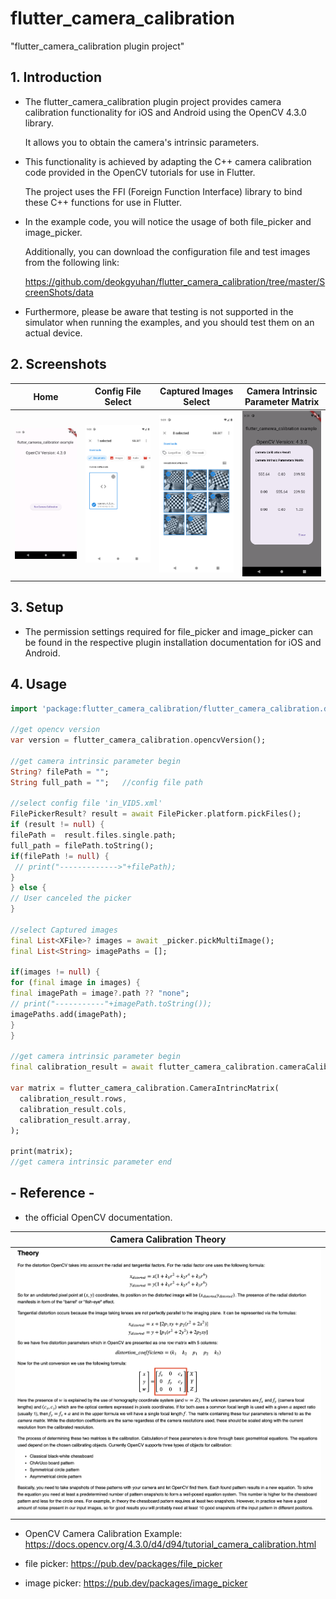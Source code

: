 # flutter_camera_calibration

"flutter_camera_calibration plugin project"

## 1. Introduction

* The flutter_camera_calibration plugin project provides camera calibration functionality for iOS and Android using the OpenCV 4.3.0 library. 

  It allows you to obtain the camera's intrinsic parameters.


* This functionality is achieved by adapting the C++ camera calibration code provided in the OpenCV tutorials for use in Flutter.
 
  The project uses the FFI (Foreign Function Interface) library to bind these C++ functions for use in Flutter.
 

* In the example code, you will notice the usage of both file_picker and image_picker. 
 
  Additionally, you can download the configuration file and test images from the following link: 
 
  https://github.com/deokgyuhan/flutter_camera_calibration/tree/master/ScreenShots/data


* Furthermore, please be aware that testing is not supported in the simulator when running the examples, and you should test them on an actual device.


## 2. Screenshots


| Home                            | Config File Select                                  | Captured Images Select                                    | Camera Intrinsic Parameter Matrix                                     |
|---------------------------------|-----------------------------------------------------|-----------------------------------------------------------|-----------------------------------------------------------------------|
| ![Home](ScreenShots/1_Home.png) | ![Config File Select](ScreenShots/2_ConfigFile_Select.png) | ![Captured Images Select](ScreenShots/3_Images_Select.png)| ![Camera Intrinsic Parameter Matrix](ScreenShots/4_Camera_Intrinsic_Parameter_Matrix.png) |



## 3. Setup

* The permission settings required for file_picker and image_picker can be found in the respective plugin installation documentation for iOS and Android.

## 4. Usage
```dart
import 'package:flutter_camera_calibration/flutter_camera_calibration.dart' as flutter_camera_calibration;

//get opencv version
var version = flutter_camera_calibration.opencvVersion();

//get camera intrinsic parameter begin
String? filePath = ""; 
String full_path = "";   //config file path

//select config file 'in_VID5.xml'
FilePickerResult? result = await FilePicker.platform.pickFiles();
if (result != null) {
filePath =  result.files.single.path;
full_path = filePath.toString();
if(filePath != null) {
 // print("------------->"+filePath); 
}
} else {
// User canceled the picker
}

//select Captured images
final List<XFile>? images = await _picker.pickMultiImage();
final List<String> imagePaths = [];

if(images != null) {
for (final image in images) {
final imagePath = image?.path ?? "none";
// print("-----------"+imagePath.toString());
imagePaths.add(imagePath);
}
}

//get camera intrinsic parameter begin
final calibration_result = await flutter_camera_calibration.cameraCalibrate(full_path, imagePaths);

var matrix = flutter_camera_calibration.CameraIntrincMatrix(
  calibration_result.rows,
  calibration_result.cols,
  calibration_result.array,
);

print(matrix);
//get camera intrinsic parameter end
```

## - Reference -

* the official OpenCV documentation.

| Camera Calibration Theory                            | 
|------------------------------------------------------|
| ![Camera Calibration Theory](ScreenShots/0_opencv_camera_calibration_theory.png) |


* OpenCV Camera Calibration Example: https://docs.opencv.org/4.3.0/d4/d94/tutorial_camera_calibration.html

* file picker: https://pub.dev/packages/file_picker

* image picker: https://pub.dev/packages/image_picker


